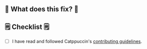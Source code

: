 ## 🔧 What does this fix? 🔧

<!--
You should give a short description of the fixes/updates implemented in your PR, and add "Closes #<ISSUE-NUMBER>" below if so
E.g. Fixes unthemed buttons on the home page.
-->

## 🗒 Checklist 🗒

- [ ] I have read and followed Catppuccin's [contributing guidelines](https://github.com/catppuccin/userstyles/blob/main/docs/CONTRIBUTING.md).
